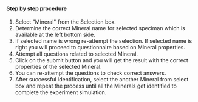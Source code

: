 #### Step by step procedure
1. Select "Mineral" from the Selection box.
2. Determine the correct Mineral name for selected speciman which is available at the left bottom side.
3. If selected name is wrong re-attempt the selection. If selected name is right you will proceed to questionnaire based on Mineral properties.
4. Attempt all questions related to selected Mineral.
5. Click on the submit button and you will get the result with the correct properties of the selected Mineral.
6. You can re-attempt the questions to check correct answers.
7. After successful identification, select the another Mineral from select box and repeat the process until all the Minerals get identified to complete the experiment simulation.
